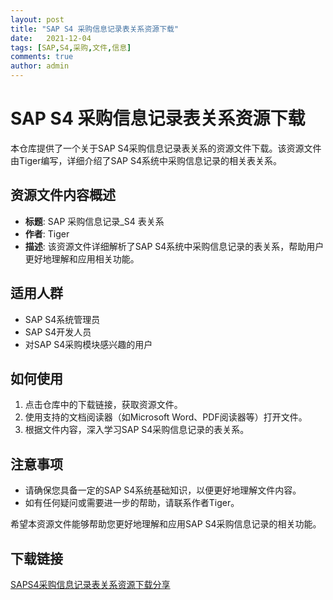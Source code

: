```yaml
---
layout: post
title: "SAP S4 采购信息记录表关系资源下载"
date:   2021-12-04
tags: [SAP,S4,采购,文件,信息]
comments: true
author: admin
---
```

# SAP S4 采购信息记录表关系资源下载

本仓库提供了一个关于SAP S4采购信息记录表关系的资源文件下载。该资源文件由Tiger编写，详细介绍了SAP S4系统中采购信息记录的相关表关系。

## 资源文件内容概述

- **标题**: SAP 采购信息记录_S4 表关系
- **作者**: Tiger
- **描述**: 该资源文件详细解析了SAP S4系统中采购信息记录的表关系，帮助用户更好地理解和应用相关功能。

## 适用人群

- SAP S4系统管理员
- SAP S4开发人员
- 对SAP S4采购模块感兴趣的用户

## 如何使用

1. 点击仓库中的下载链接，获取资源文件。
2. 使用支持的文档阅读器（如Microsoft Word、PDF阅读器等）打开文件。
3. 根据文件内容，深入学习SAP S4采购信息记录的表关系。

## 注意事项

- 请确保您具备一定的SAP S4系统基础知识，以便更好地理解文件内容。
- 如有任何疑问或需要进一步的帮助，请联系作者Tiger。

希望本资源文件能够帮助您更好地理解和应用SAP S4采购信息记录的相关功能。

## 下载链接

[SAPS4采购信息记录表关系资源下载分享](https://pan.quark.cn/s/6285e84dbb8f)